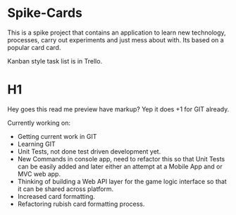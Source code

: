 # Spike-Cards
This is a spike project that contains an application to learn new technology, processes, carry out experiments and just mess about with.  Its based on a popular card card.

Kanban style task list is in Trello.

# H1
Hey goes this read me preview have markup? Yep it does +1 for GIT already.

Currently working on:
* Getting current work in GIT
* Learning GIT
* Unit Tests, not done test driven development yet.
* New Commands in console app, need to refactor this so that Unit Tests can be easily added and later either an attempt at a Mobile App and or MVC web app.
* Thinking of building a Web API layer for the game logic interface so that it can be shared across platform.
* Increased card formatting.
* Refactoring rubish card formatting process.



